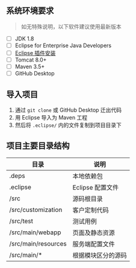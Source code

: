 ## 系统环境要求

> 如无特殊说明，以下软件建议使用最新版本

- [ ] JDK 1.8
- [ ] Eclipse for Enterprise Java Developers
- [ ] [Eclipse 插件安装](https://github.com/orgs/WiseCRM/teams/wisecrm/discussions/3)
- [ ] Tomcat 8.0+
- [ ] Maven 3.5+
- [ ] GitHub Desktop

## 导入项目

1. 通过 `git clone` 或 GitHub Desktop 迁出代码
2. 用 Eclipse 导入为 Maven 工程
3. 然后将 `.eclipse/` 内的文件复制到项目目录下

## 项目主要目录结构

| 目录 | 说明 |
| --- | --- |
| .deps | 本地依赖包 |
| .eclipse | Eclipse 配置文件 |
| /src | 源码根目录 |
| /src/customization | 客户定制代码 |
| /src/test | 测试用例 |
| /src/main/webapp | 页面及静态资源 |
| /src/main/resources | 服务端配置文件 |
| /src/main/* | 根据模块区分的源码 |
